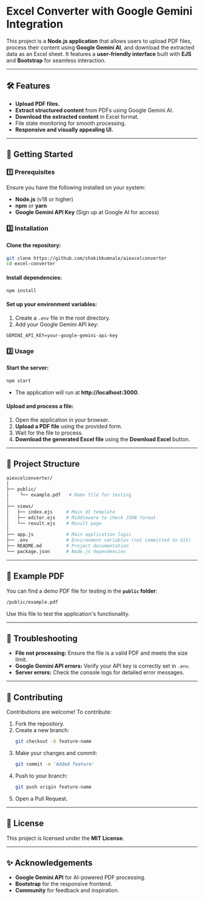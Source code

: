 # **Excel Converter with Google Gemini Integration**  

This project is a **Node.js application** that allows users to upload PDF files, process their content using **Google Gemini AI**, and download the extracted data as an Excel sheet. It features a **user-friendly interface** built with **EJS** and **Bootstrap** for seamless interaction.  

---

## **🛠 Features**  
- **Upload PDF files.**  
- **Extract structured content** from PDFs using Google Gemini AI.  
- **Download the extracted content** in Excel format.  
- File state monitoring for smooth processing.  
- **Responsive and visually appealing UI.**  

---

## **🚀 Getting Started**  

### **1️⃣ Prerequisites**  
Ensure you have the following installed on your system:  
- **Node.js** (v18 or higher)  
- **npm** or **yarn**  
- **Google Gemini API Key** (Sign up at Google AI for access)  

### **2️⃣ Installation**  

#### **Clone the repository:**  
```bash  
git clone https://github.com/shakibkumnale/aiexcelconverter  
cd excel-converter  
```  

#### **Install dependencies:**  
```bash  
npm install  
```  

#### **Set up your environment variables:**  
1. Create a `.env` file in the root directory.  
2. Add your Google Gemini API key:  
```env  
GEMINI_API_KEY=your-google-gemini-api-key  
```  

### **3️⃣ Usage**  
#### **Start the server:**  
```bash  
npm start  
```  
- The application will run at **http://localhost:3000**.  

#### **Upload and process a file:**  
1. Open the application in your browser.  
2. **Upload a PDF file** using the provided form.  
3. Wait for the file to process.  
4. **Download the generated Excel file** using the **Download Excel** button.  

---

## **📂 Project Structure**  

```bash  
aiexcelconverter/  
│  
├── public/  
│    └── example.pdf   # Demo file for testing  
│   
├── views/  
│   ├── index.ejs     # Main UI template  
│   ├── editor.ejs    # Middleware to check JSON format  
│   └── result.ejs    # Result page  
│  
├── app.js            # Main application logic  
├── .env              # Environment variables (not committed to Git)  
├── README.md         # Project documentation  
└── package.json      # Node.js dependencies  
```  

---

## **📄 Example PDF**  
You can find a demo PDF file for testing in the **`public` folder**:  

```bash  
/public/example.pdf  
```  
Use this file to test the application's functionality.  

---

## **🔧 Troubleshooting**  
- **File not processing:** Ensure the file is a valid PDF and meets the size limit.  
- **Google Gemini API errors:** Verify your API key is correctly set in `.env`.  
- **Server errors:** Check the console logs for detailed error messages.  

---

## **🤝 Contributing**  
Contributions are welcome! To contribute:  
1. Fork the repository.  
2. Create a new branch:  
   ```bash  
   git checkout -b feature-name  
   ```  
3. Make your changes and commit:  
   ```bash  
   git commit -m 'Added feature'  
   ```  
4. Push to your branch:  
   ```bash  
   git push origin feature-name  
   ```  
5. Open a Pull Request.  

---

## **📜 License**  
This project is licensed under the **MIT License**.  

---

## **✨ Acknowledgements**  
- **Google Gemini API** for AI-powered PDF processing.  
- **Bootstrap** for the responsive frontend.  
- **Community** for feedback and inspiration.  